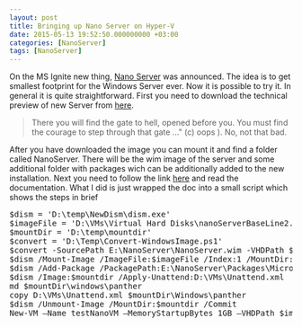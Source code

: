 ```yaml
---
layout: post
title: Bringing up Nano Server on Hyper-V
date: 2015-05-13 19:52:50.000000000 +03:00
categories: [NanoServer]
tags: [NanoServer]
---
```

On the MS Ignite new thing, [Nano Server](http://blogs.technet.com/b/windowsserver/archive/2015/04/08/microsoft-announces-nano-server-for-modern-apps-and-cloud.aspx) was announced. The idea is to get smallest footprint for the Windows Server ever. Now it is possible to try it. In general it is quite straightforward. First you need to download the technical preview of new Server from [here](https://www.microsoft.com/en-us/evalcenter/evaluate-windows-server-technical-preview). 

>There you will find the gate to hell, opened before you. You must find the courage to step through that gate …" (c) oops ). 
No, not that bad.

After you have downloaded the image you can mount it and find a folder called NanoServer. There will be the wim image of the server and some additional folder with packages wich can be additionally added to the new installation. Next you need to follow the link [here](http://www.aka.ms/nanoserver) and read the documentation. What I did is just wrapped the doc into a small script which shows the steps in brief

<pre class="brush: powershell;">
$dism = 'D:\temp\NewDism\dism.exe'
$imageFile = 'D:\VMs\Virtual Hard Disks\nanoServerBaseLine2.vhd'
$mountDir = 'D:\temp\mountdir'
$convert = 'D:\Temp\Convert-WindowsImage.ps1'
$convert -SourcePath E:\NanoServer\NanoServer.wim -VHDPath $imageFile -VHDFormat VHD -Edition 1
$dism /Mount-Image /ImageFile:$imageFile /Index:1 /MountDir:$mountDir
$dism /Add-Package /PackagePath:E:\NanoServer\Packages\Microsoft-NanoServer-Guest-Package.cab /Image:$mountdir
$dism /Image:$mountdir /Apply-Unattend:D:\VMs\Unattend.xml
md $mountDir\windows\panther
copy D:\VMs\Unattend.xml $mountDir\Windows\panther
$dism /Unmount-Image /MountDir:$mountdir /Commit
New-VM –Name testNanoVM –MemoryStartupBytes 1GB –VHDPath $imageFile -SwitchName Internal | Start-VM
</pre>